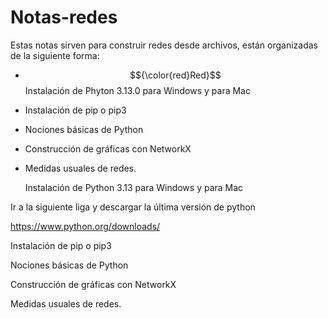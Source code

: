 # Notas-redes
Estas notas sirven para construir redes desde archivos, están organizadas de la siguiente forma:
- $${\color{red}Red}$$ Instalación de Phyton 3.13.0 para Windows y para Mac
- Instalación de pip o pip3
- Nociones básicas de Python
- Construcción de gráficas con NetworkX
- Medidas usuales de redes.

  Instalación de Python 3.13  para Windows y para Mac

Ir a la siguiente liga y descargar la última versión de python

https://www.python.org/downloads/

  Instalación de pip o pip3

  Nociones básicas de Python


  Construcción de gráficas con NetworkX


  Medidas usuales de redes.
